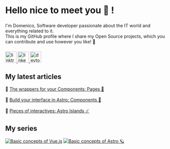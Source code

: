 <h1 align="left">Hello nice to meet you 👋 !</h1>

###

<p align="left">I'm Domenico, Software developer passionate about the IT world and everything related to it.<br>This is my GitHub profile where I share my Open Source projects, which you can contribute and use however you like! 🚀</p>

###

<div align="left">
  <a href="https://linktr.ee/domenicotenace" target="_blank">
    <img src="https://img.shields.io/static/v1?message=Linktree&logo=linktree&label=&color=1de9b6&logoColor=white&labelColor=&style=for-the-badge" height="35" alt="linktree logo"  />
  </a>
  <a href="https://www.linkedin.com/in/domenico-tenace/" target="_blank">
    <img src="https://img.shields.io/static/v1?message=LinkedIn&logo=linkedin&label=&color=0077B5&logoColor=white&labelColor=&style=for-the-badge" height="35" alt="linkedin logo"  />
  </a>
  <a href="https://dev.to/dvalin99" target="_blank">
    <img src="https://img.shields.io/static/v1?message=dev.to&logo=dev.to&label=&color=0A0A0A&logoColor=white&labelColor=&style=for-the-badge" height="35" alt="devto logo"  />
  </a>
</div>

###

## My latest articles
<div>
  🔸 <a href="https://dev.to/dvalin99/the-wrappers-for-your-components-pages-5028" target="_blank">The wrappers for your Components: Pages 📃</a> 
  <br/>
  <br/>
  🔸 <a href="https://dev.to/dvalin99/build-your-interface-in-astro-components-2gng" target="_blank">Build your interface in Astro: Components 🧩</a>
  <br/>
  <br/>
  🔸 <a href="https://dev.to/dvalin99/pieces-of-interactives-astro-islands-4nnb" target="_blank">Pieces of interactives: Astro Islands ☄️</a>
</div>



###

## My series
[![Basic concepts of Vue.js](https://media.dev.to/cdn-cgi/image/width=480,height=220,fit=cover,gravity=auto,format=auto/https%3A%2F%2Fdev-to-uploads.s3.amazonaws.com%2Fuploads%2Farticles%2Fkanundtq9gmpbwsy5g1a.png "Basic concepts of Vue.js")](https://dev.to/dvalin99/series/24380)
[![Basic concepts of Astro 🪐](https://media.dev.to/cdn-cgi/image/width=480,height=220,fit=cover,gravity=auto,format=auto/https%3A%2F%2Fdev-to-uploads.s3.amazonaws.com%2Fuploads%2Farticles%2Fcpkm3a61dj91ochri7nz.png "Basic concepts of Astro 🪐")]([https://dev.to/dvalin99/series/24380](https://dev.to/dvalin99/series/26000))